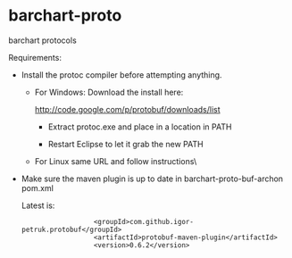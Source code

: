 <!--

    Copyright (C) 2011-2013 Barchart, Inc. <http://www.barchart.com/>

    All rights reserved. Licensed under the OSI BSD License.

    http://www.opensource.org/licenses/bsd-license.php

-->
barchart-proto
==============

barchart protocols

Requirements:

- Install the protoc compiler before attempting anything.

	- For Windows: Download the install here:
	
		http://code.google.com/p/protobuf/downloads/list

		- Extract protoc.exe and place in a location in PATH

		- Restart Eclipse to let it grab the new PATH

	- For Linux same URL and follow instructions\

- Make sure the maven plugin is up to date in barchart-proto-buf-archon pom.xml

	Latest is:

	                    <groupId>com.github.igor-petruk.protobuf</groupId>
                        <artifactId>protobuf-maven-plugin</artifactId>
                        <version>0.6.2</version>
	